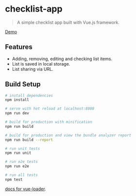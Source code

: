 # checklist-app

> A simple checklist app built with Vue.js framework.

[Demo](http://checklist.medianova.si)

## Features
- Adding, removing, editing and checking list items.
- List is saved in local storage.
- List sharing via URL.

## Build Setup

``` bash
# install dependencies
npm install

# serve with hot reload at localhost:8080
npm run dev

# build for production with minification
npm run build

# build for production and view the bundle analyzer report
npm run build --report

# run unit tests
npm run unit

# run e2e tests
npm run e2e

# run all tests
npm test
```
[docs for vue-loader](http://vuejs.github.io/vue-loader).
